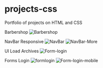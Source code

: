 # projects-css
Portfolio of projects on HTML and CSS

Barbershop 
![Barbershop](https://github.com/AJosafatTG/projects-html-css/assets/65469726/8c383d30-9621-4ea0-aa01-78c87af8602d)

NavBar Responsive
![NavBar](https://github.com/AJosafatTG/projects-html-css/assets/65469726/def7f2b1-4605-4d5d-9121-3ee028c13627)
![NavBar-More](https://github.com/AJosafatTG/projects-html-css/assets/65469726/34103538-f551-4c22-a8af-83757270c570)

UI Load Archives
![Form-login](https://github.com/AJosafatTG/projects-html-css/assets/65469726/7ab13ea0-34f4-4803-8053-47e74cdb438d)

Forms Login
![formlogin](https://github.com/AJosafatTG/projects-html-css/assets/65469726/afb9c40c-76d4-455c-800e-4cbeee726c0e)
![Form-login-mobile](https://github.com/AJosafatTG/projects-html-css/assets/65469726/1821e44a-d540-4da5-82d3-97ad87378514)

